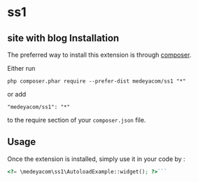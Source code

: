 # ss1
site with blog
Installation
------------

The preferred way to install this extension is through [composer](http://getcomposer.org/download/).

Either run

```
php composer.phar require --prefer-dist medeyacom/ss1 "*"
```

or add

```
"medeyacom/ss1": "*"
```

to the require section of your `composer.json` file.


Usage
-----

Once the extension is installed, simply use it in your code by  :

```php
<?= \medeyacom\ss1\AutoloadExample::widget(); ?>```
